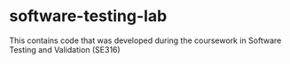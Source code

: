 software-testing-lab
====================

This contains code that was developed during the coursework in Software Testing and Validation (SE316)
